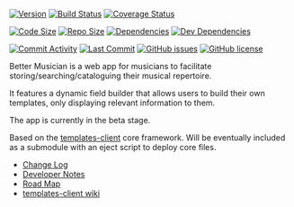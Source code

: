 [![Version](https://img.shields.io/github/tag/njhoffman/better-musician.svg)](https://github.com/njhoffman/better-musician)
[![Build Status](https://travis-ci.org/njhoffman/better-musician.svg?branch=master)](https://travis-ci.org/njhoffman/better-musician)
[![Coverage Status](https://coveralls.io/repos/github/njhoffman/better-musician/badge.svg?branch=master)](https://coveralls.io/github/njhoffman/better-musician?branch=master)

[![Code Size](https://img.shields.io/github/languages/code-size/njhoffman/better-musician.svg)](https://github.com/njhoffman/better-musician)
[![Repo Size](https://img.shields.io/github/repo-size/njhoffman/better-musician.svg)](https://github.com/njhoffman/better-musician)
[![Dependencies](https://img.shields.io/david/njhoffman/better-musician.svg?label=deps)](https://david-dm.org/njhoffman/better-musician)
[![Dev Dependencies](https://img.shields.io/david/dev/njhoffman/better-musician.svg?label=dev%20deps)](https://david-dm.org/njhoffman/better-musician?type=dev)

[![Commit Activity](https://img.shields.io/github/commit-activity/y/njhoffman/better-musician.svg?label=activity)](https://github.com/njhoffman/better-musician)
[![Last Commit](https://img.shields.io/github/last-commit/njhoffman/better-musician.svg)](https://github.com/njhoffman/better-musician)
[![GitHub issues](https://img.shields.io/github/issues/njhoffman/better-musician.svg)](https://github.com/njhoffman/better-musician/issues)
[![GitHub license](https://img.shields.io/github/license/njhoffman/better-musician.svg)](https://github.com/njhoffman/better-musician/blob/master/LICENSE.md)

<!---
TODO: Add badges for Uptime robot status, code climate maintainability, technical debt
-->

Better Musician is a web app for musicians to facilitate storing/searching/cataloguing their musical repertoire.

It features a dynamic field builder that allows users to build their own templates, only displaying relevant information to them.

The app is currently in the beta stage.

Based on the [templates-client](https://github.com/njhoffman/templates-client) core framework. Will be eventually included as a submodule with an eject script to deploy core files.

* [Change Log](https://github.com/njhoffman/better-musician/tree/master/CHANGELOG.md)
* [Developer Notes](https://github.com/njhoffman/better-musician/tree/master/docs/NOTES.md)
* [Road Map](https://github.com/njhoffman/better-musician/docs/tree/master/ROADMAP.md)
* [templates-client wiki](https://github.com/njhoffman/templates-client/wiki)
